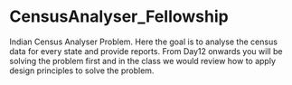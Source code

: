 # CensusAnalyser_Fellowship
Indian Census Analyser Problem. Here the goal is to analyse the census data for every state and provide reports. From Day12 onwards you will be solving the problem first and in the class we would review how to apply design principles to solve the problem.
